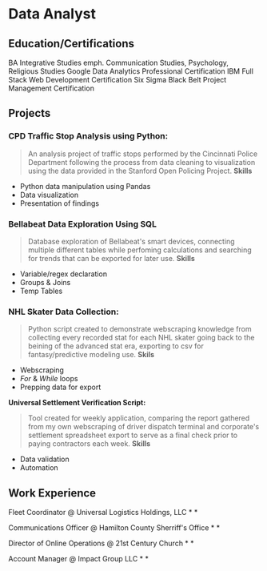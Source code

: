 # Data Analyst

## Education/Certifications
BA Integrative Studies emph. Communication Studies, Psychology, Religious Studies
Google Data Analytics Professional Certification
IBM Full Stack Web Development Certification
Six Sigma Black Belt Project Management Certification

## Projects
### CPD Traffic Stop Analysis using Python:
> An analysis project of traffic stops performed by the Cincinnati Police Department following the process from data cleaning to visualization using the data provided in the Stanford Open Policing Project.
**Skills**
* Python data manipulation using Pandas
* Data visualization
* Presentation of findings

### Bellabeat Data Exploration Using SQL
> Database exploration of Bellabeat's smart devices, connecting multiple different tables while perfoming calculations and searching for trends that can be exported for later use.
**Skills**
* Variable/regex declaration
* Groups & Joins
* Temp Tables

### NHL Skater Data Collection:
> Python script created to demonstrate webscraping knowledge from collecting every recorded stat for each NHL skater going back to the beining of the advanced stat era, exporting to csv for fantasy/predictive modeling use.
**Skils**
* Webscraping
* *For* & *While* loops
* Prepping data for export

**Universal Settlement Verification Script:**
> Tool created for weekly application, comparing the report gathered from my own webscraping of driver dispatch terminal and corporate's settlement spreadsheet export to serve as a final check prior to paying contractors each week.
**Skills**
* Data validation
* Automation

## Work Experience
Fleet Coordinator @ Universal Logistics Holdings, LLC
* 
* 

Communications Officer @ Hamilton County Sherriff's Office
* 
* 

Director of Online Operations @ 21st Century Church
* 
* 

Account Manager @ Impact Group LLC
* 
* 
